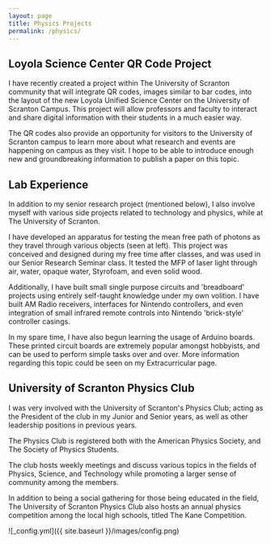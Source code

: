 ```yaml
---
layout: page
title: Physics Projects
permalink: /physics/
---
```


## Loyola Science Center QR Code Project

I have recently created a project within The University of Scranton community that will integrate QR codes, images similar to bar codes, into the layout of the new Loyola Unified Science Center on the University of Scranton Campus. This project will allow professors and faculty to interact and share digital information with their students in a much easier way.

The QR codes also provide an opportunity for visitors to the University of Scranton campus to learn more about what research and events are happening on campus as they visit.
I hope to be able to introduce enough new and groundbreaking information to publish a paper on this topic.

## Lab Experience

In addition to my senior research project (mentioned below), I also involve myself with various side projects related to technology and physics, while at The University of Scranton. 

I have developed an apparatus for testing the mean free path of photons as they travel through various objects (seen at left). This project was conceived and designed during my free time after classes, and was used in our Senior Research Seminar class. It tested the MFP of laser light through air, water, opaque water, Styrofoam, and even solid wood.

Additionally, I have built small single purpose circuits and 'breadboard' projects using entirely self-taught knowledge under my own volition. I have built AM Radio receivers, interfaces for Nintendo controllers, and even integration of small infrared remote controls into Nintendo 'brick-style' controller casings. 

In my spare time, I have also begun learning the usage of Arduino boards. These printed circuit boards are extremely popular amongst hobbyists, and can be used to perform simple tasks over and over. More information regarding this topic could be seen on my Extracurricular page.

## University of Scranton Physics Club

I was very involved with the University of Scranton's Physics Club; acting as the President of the club in my Junior and Senior years, as well as other leadership positions in previous years.

The Physics Club is registered both with the American Physics Society, and The Society of Physics Students.

The club hosts weekly meetings and discuss various topics in the fields of Physics, Science, and Technology while promoting a larger sense of community among the members.

In addition to being a social gathering for those being educated in the field, The University of Scranton Physics Club also hosts an annual physics competition among the local high schools, titled The Kane Competition. 

![_config.yml]({{ site.baseurl }}/images/config.png)
